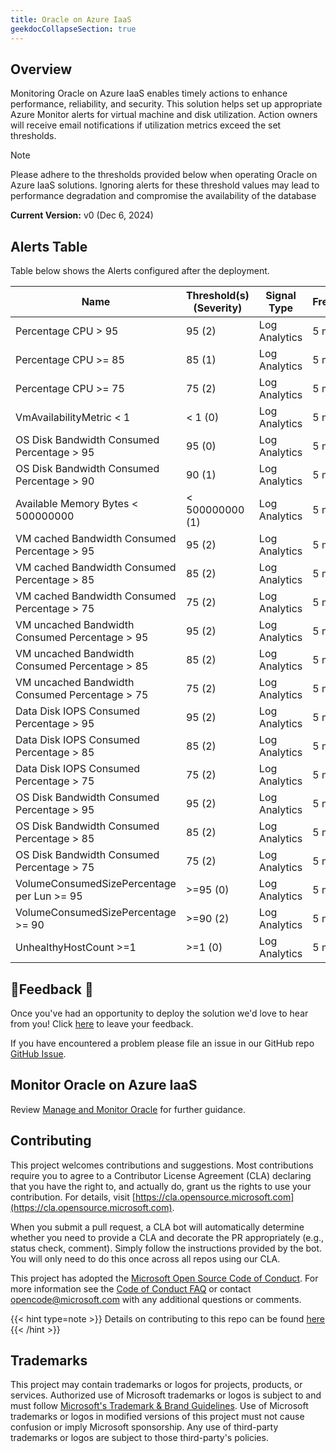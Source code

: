 ```yaml
---
title: Oracle on Azure IaaS
geekdocCollapseSection: true
---
```


## Overview

Monitoring Oracle on Azure IaaS enables timely actions to enhance performance, reliability, and security. This solution helps set up appropriate Azure Monitor alerts for virtual machine and disk utilization. Action owners will receive email notifications if utilization metrics exceed the set thresholds.

> [!NOTE]
> Please adhere to the thresholds provided below when operating Oracle on Azure IaaS solutions. Ignoring alerts for these threshold values may lead to performance degradation and compromise the availability of the database

**Current Version:**
v0 (Dec 6, 2024)

## Alerts Table

Table below shows the Alerts configured after the deployment.

| Name                                                       | Threshold(s) (Severity)                    | Signal Type             | Frequency | \# Alert Rules |
| ---------------------------------------------------------- | ------------------------------------------ | ----------------------- | --------- | -------------- |
| Percentage CPU > 95                                        | 95 (2)                                     | Log Analytics           | 5 min     | Default        |
| Percentage CPU >= 85                                       | 85 (1)                                     | Log Analytics           | 5 min     | Default        |
| Percentage CPU >= 75                                       | 75 (2)                                     | Log Analytics           | 5 min     | Default        |
| VmAvailabilityMetric < 1                                   | < 1 (0)                                    | Log Analytics           | 5 min     | Default        |
| OS Disk Bandwidth Consumed Percentage > 95                | 95 (0)                                     | Log Analytics           | 5 min     | Default        |
| OS Disk Bandwidth Consumed Percentage > 90                | 90 (1)                                     | Log Analytics           | 5 min     | Default        |
| Available Memory Bytes < 500000000                         | < 500000000 (1)                            | Log Analytics           | 5 min     | Default        |
| VM cached Bandwidth Consumed Percentage > 95               | 95 (2)                                     | Log Analytics           | 5 min     | Default        |
| VM cached Bandwidth Consumed Percentage > 85               | 85 (2)                                     | Log Analytics           | 5 min     | Default        |
| VM cached Bandwidth Consumed Percentage > 75               | 75 (2)                                     | Log Analytics           | 5 min     | Default        |
| VM uncached Bandwidth Consumed Percentage > 95             | 95 (2)                                     | Log Analytics           | 5 min     | Default        |
| VM uncached Bandwidth Consumed Percentage > 85             | 85 (2)                                     | Log Analytics           | 5 min     | Default        |
| VM uncached Bandwidth Consumed Percentage > 75             | 75 (2)                                     | Log Analytics           | 5 min     | Default        |
| Data Disk IOPS Consumed Percentage > 95                    | 95 (2)                                   | Log Analytics           | 5 min     | Default
| Data Disk IOPS Consumed Percentage > 85                    | 85 (2)                                   | Log Analytics           | 5 min     | Default        |
| Data Disk IOPS Consumed Percentage > 75                    | 75 (2)                                   | Log Analytics           | 5 min     | Default        |
| OS Disk Bandwidth Consumed Percentage > 95                 | 95 (2)                                  | Log Analytics           | 5 min     | Default        |
| OS Disk Bandwidth Consumed Percentage > 85                 | 85 (2)                                 | Log Analytics           | 5 min     | Default        |
| OS Disk Bandwidth Consumed Percentage > 75                 | 75 (2)                                 | Log Analytics           | 5 min     | Default        |
| VolumeConsumedSizePercentage per Lun >= 95                 | \>=95 (0)                                  | Log Analytics           | 5 min     | Default        |
| VolumeConsumedSizePercentage >= 90                         | \>=90 (2)                                  | Log Analytics           | 5 min     | Default        |
| UnhealthyHostCount >=1                                     | \>=1 (0)                                   | Log Analytics           | 5 min     | Default        |


## 📣Feedback 📣

Once you've had an opportunity to deploy the solution we'd love to hear from you! Click [here](https://aka.ms/alz/monitor/feedback) to leave your feedback.

If you have encountered a problem please file an issue in our GitHub repo [GitHub Issue](https://github.com/Azure/azure-monitor-baseline-alerts/issues).

## Monitor Oracle on Azure IaaS

Review [Manage and Monitor Oracle](/azure/cloud-adoption-framework/scenarios/oracle-iaas/oracle-manage-monitor-iaas) for further guidance.

## Contributing

This project welcomes contributions and suggestions.
Most contributions require you to agree to a Contributor License Agreement (CLA)
declaring that you have the right to, and actually do, grant us the rights to use your contribution.
For details, visit [https://cla.opensource.microsoft.com](https://cla.opensource.microsoft.com).

When you submit a pull request, a CLA bot will automatically determine whether you need to provide
a CLA and decorate the PR appropriately (e.g., status check, comment).
Simply follow the instructions provided by the bot.
You will only need to do this once across all repos using our CLA.

This project has adopted the [Microsoft Open Source Code of Conduct](https://opensource.microsoft.com/codeofconduct/).
For more information see the [Code of Conduct FAQ](https://opensource.microsoft.com/codeofconduct/faq/) or
contact [opencode@microsoft.com](mailto:opencode@microsoft.com) with any additional questions or comments.

{{< hint type=note >}}
Details on contributing to this repo can be found [here](../../../contributing)
{{< /hint >}}

## Trademarks

This project may contain trademarks or logos for projects, products, or services.
Authorized use of Microsoft trademarks or logos is subject to and must follow
[Microsoft's Trademark & Brand Guidelines](https://www.microsoft.com/legal/intellectualproperty/trademarks/usage/general).
Use of Microsoft trademarks or logos in modified versions of this project must not cause confusion or imply Microsoft sponsorship.
Any use of third-party trademarks or logos are subject to those third-party's policies.